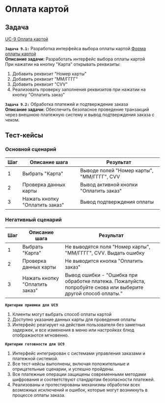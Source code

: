 # Оплата картой

## Задача

[UC-9 Оплата картой](../req.md#uc9)

**`Задача 9.1:`** Разработка интерфейса выбора оплаты картой [Форма оплаты картой](../uix.md#wf9)
<br>
**Описание задачи:** Разработать интерфейс выбора оплаты картой
<br>
При нажатии на кнопку "Карта" открывать реквизиты:

1. Добавить реквизит "Номер карты"
2. Добавить реквизит "ММ/ГГГГ"
3. Добавить реквизит "CVV"
4. Реализовать проверку заполнения реквизитов при нажатии на кнопку "Оплатить заказ"


**`Задача 9.2:`** Обработка платежей и подтверждение заказа 
<br>
**Описание задачи:**  Обеспечить безопасное проведение транзакций через внешнюю платежную систему и вывод подтверждения заказа с чеком.

## Тест-кейсы

###  Основной сценарий

| Шаг | Описание шага                                               | Результат                                       |
|-----|-------------------------------------------------------------|-------------------------------------------------|
| 1   | Выбрать "Карта"                                             | Выводе полей "Номер карты", "ММ/ГГГГ", CVV      |
| 2   | Проверка данных карты                                       | Вывод активной кнопки "Оплатить заказ"          |
| 3   | Нажать кнопку "Оплатить заказ"                              | Вывод подтверждения оплаты                      |

### Негативный сценарий

| Шаг | Описание шага                                               | Результат                                       |
|-----|-------------------------------------------------------------|-------------------------------------------------|
| 1   | Выбрать "Карта"                                             | Не выводятся поля "Номер карты", "ММ/ГГГГ", CVV. Выдать ошибку |
| 2   | Проверка данных карты                                       | Не выводится кнопка "Оплатить заказ"          |
| 3   | Нажать кнопку "Оплатить заказ"                              | Вывод ошибки - "Ошибка при обработке платежа. Пожалуйста, попробуйте снова или выберите другой способ оплаты."    |

**`Критерии приемки для UC9`**

1. Клиенты могут выбрать способ оплаты картой
2. Доступно указание данных карты для проведения оплаты
3. Интерфейс реагирует на действия пользователя без заметных задержек, и все изменения в меню или настройках блюд отображаются мгновенно.

**`Критерии готовности для UC9`**

1. Интерфейс интегрирован с системами управления заказами и платежной системой.
2. Все тест-кейсы выполнены, включая положительные и отрицательные сценарии, и успешно пройдены.
3. Все платежные операции защищены современными методами шифрования и соответствуют стандартам безопасности платежей.
4. Реализованы и протестированы механизмы обработки всех возможных исключений и ошибок, которые могут возникнуть в процессе оплаты заказа.
